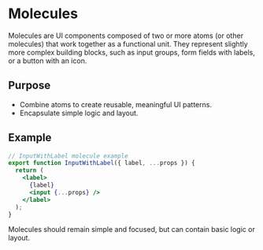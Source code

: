 # Molecules

Molecules are UI components composed of two or more atoms (or other molecules) that work together as a functional unit. They represent slightly more complex building blocks, such as input groups, form fields with labels, or a button with an icon.

## Purpose
- Combine atoms to create reusable, meaningful UI patterns.
- Encapsulate simple logic and layout.

## Example
```jsx
// InputWithLabel molecule example
export function InputWithLabel({ label, ...props }) {
  return (
    <label>
      {label}
      <input {...props} />
    </label>
  );
}
```

Molecules should remain simple and focused, but can contain basic logic or layout. 